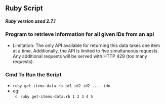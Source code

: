 ## Ruby Script

##### Ruby version used 2.7.1

### Program to retrieve information for all given IDs from an api
- Limitation: The only API available for returning this data takes one item at a time. Additionally, the API is limited to five simultaneous requests. Any additional requests will be served with HTTP 429 (too many requests).


### Cmd To Run the Script

- `ruby get-items-data.rb id1 id2 id2 .... idn`
- eg:
  - `ruby get-items-data.rb 1 2 3 4 5` 
